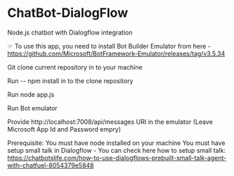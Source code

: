 # ChatBot-DialogFlow
Node.js chatbot with Dialogflow integration

☞ To use this app, you need to install Bot Builder Emulator from here - https://github.com/Microsoft/BotFramework-Emulator/releases/tag/v3.5.34

Git clone current repository in to your machine

Run -- npm install in to the clone repository

Run node app.js 

Run Bot emulator 

Provide http://localhost:7008/api/messages URI in the emulator (Leave Microsoft App Id and Password empry)

Prerequisite: 
You must have node installed on your machine
You must have setup small talk in Dialogflow - You can check here how to setup small talk: https://chatbotslife.com/how-to-use-dialogflows-prebuilt-small-talk-agent-with-chatfuel-8054379e5848
